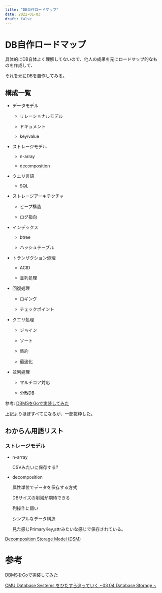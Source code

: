 ```yaml
---
title: "DB自作ロードマップ"
date: 2022-01-03
draft: false
---
```

# DB自作ロードマップ

具体的にDB自体よく理解してないので、他人の成果を元にロードマップ的なものを作成して、

それを元にDBを自作してみる。

## 構成一覧

* データモデル

  * リレーショナルモデル

  * ドキュメント

  * key/value

* ストレージモデル

  * n-array

  * decomposition

* クエリ言語

  * SQL

* ストレージアーキテクチャ

  * ヒープ構造

  * ログ指向

* インデックス

  * btree

  * ハッシュテーブル

* トランザクション処理

  * ACID

  * 並列処理

* 回復処理

  * ロギング

  * チェックポイント

* クエリ処理

  * ジョイン

  * ソート

  * 集約

  * 最適化

* 並列処理

  * マルチコア対応

  * 分散DB

参考: [DBMSをGoで実装してみた](https://buildersbox.corp-sansan.com/entry/2019/10/24/110000)

上記よりほぼすべてになるが、一部抜粋した。

## わからん用語リスト

### ストレージモデル

* n-array

  CSVみたいに保存する?

* decomposition

  属性単位でデータを保存する方式

  DBサイズの削減が期待できる

  列操作に弱い

  シンプルなデータ構造

  見た感じPrimaryKey,attrみたいな感じで保存されている。

[Decomposition Storage Model (DSM)](https://studylib.net/doc/9763113/decomposition-storage-model--dsm-)

# 参考

[DBMSをGoで実装してみた](https://buildersbox.corp-sansan.com/entry/2019/10/24/110000)

[CMU Database Systems をひたすら追っていく ~03,04 Database Storage ~](https://rabbitfoot141.hatenablog.com/entry/2019/12/03/000000)
